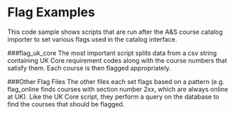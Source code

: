 # Flag Examples

This code sample shows scripts that are run after the A&S course catalog importer to set various flags used in the catalog interface.

###flag_uk_core
The most important script splits data from a csv string containing UK Core requirement codes along with the course numbers that satisfy them. Each course is then flagged appropriately.

###Other Flag Files
The other files each set flags based on a pattern (e.g. flag_online finds courses with section number 2xx, which are always online at UK). Like the UK Core script, they perform a query on the database to find the courses that should be flagged.
